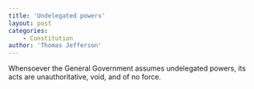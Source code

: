 ```yaml
---
title: 'Undelegated powers'
layout: post
categories:
    - Constitution
author: 'Thomas Jefferson'
---
```


Whensoever the General Government assumes undelegated powers, its acts are unauthoritative, void, and of no force.

